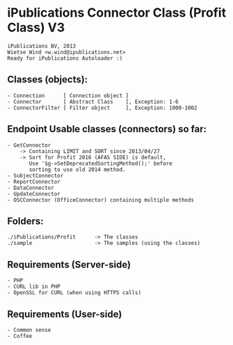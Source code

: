# iPublications Connector Class (Profit Class) V3

	iPublications BV, 2013
	Wietse Wind <w.wind@ipublications.net>
	Ready for iPublications Autoloader :)

## Classes (objects):
	- Connection	  [ Connection object ]
	- Connector		  [ Abstract Class    ], Exception: 1-6
	- ConnectorFilter [ Filter object     ], Exception: 1000-1002

## Endpoint Usable classes (connectors) so far:
	- GetConnector
	    -> Containing LIMIT and SORT since 2013/04/27
	    -> Sort for Profit 2016 (AFAS SIDE) is default,
	       Use '$g->SetDeprecatedSortingMethod();' before
	       sorting to use old 2014 method.
	- SubjectConnector
	- ReportConnector
	- DataConnector
	- UpdateConnector
	- OSCConnector (OfficeConnector) containing multiple methods

## Folders:
	./iPublications/Profit		-> The classes
	./sample					-> The samples (using the classes)

## Requirements (Server-side)

	- PHP
	- CURL lib in PHP
	- OpenSSL for CURL (when using HTTPS calls)

## Requirements (User-side)
	- Common sense
	- Coffee
